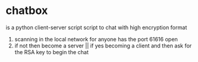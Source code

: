 # chatbox
is a python client-server script script to chat with high encryption format

 1) scanning in the local network for anyone has the port 61616 open
 2)  if not then become a server
      || if yes becoming a client and then ask for the RSA key to begin the chat  
